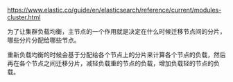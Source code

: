https://www.elastic.co/guide/en/elasticsearch/reference/current/modules-cluster.html

为了让集群负载均衡，主节点的一个作用就是决定在什么时候迁移节点间的分片，哪些分片分配给哪些节点。

重新负载均衡的时候会基于分配给各个节点上的分片来计算各个节点的负载，然后再在各个节点之间迁移分片，减轻负载重的节点的负载，增加负载轻的节点的负载。